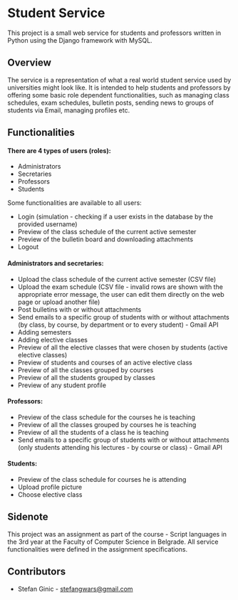 # Student Service
This project is a small web service for students and professors written in Python using the Django framework with MySQL.

## Overview 
The service is a representation of what a real world student service used by universities might look like. It is intended to help students and professors by offering some basic role dependent functionalities, such as managing class schedules, exam schedules, bulletin posts, sending news to groups of students via Email, managing profiles etc.

## Functionalities

#### There are 4 types of users (roles):
* Administrators
* Secretaries
* Professors
* Students

Some functionalities are available to all users:
* Login (simulation - checking if a user exists in the database by the provided username)
* Preview of the class schedule of the current active semester
* Preview of the bulletin board and downloading attachments
* Logout

#### Administrators and secretaries:
* Upload the class schedule of the current active semester (CSV file)
* Upload the exam schedule (CSV file - invalid rows are shown with the appropriate error message, the user can edit them directly on the web page or upload another file)
* Post bulletins with or without attachments
* Send emails to a specific group of students with or without attachments (by class, by course, by department or to every student) - Gmail API
* Adding semesters
* Adding elective classes
* Preview of all the elective classes that were chosen by students (active elective classes)
* Preview of students and courses of an active elective class
* Preview of all the classes grouped by courses
* Preview of all the students grouped by classes
* Preview of any student profile

#### Professors:
* Preview of the class schedule for the courses he is teaching
* Preview of all the classes grouped by courses he is teaching
* Preview of all the students of a class he is teaching
* Send emails to a specific group of students with or without attachments (only students attending his lectures - by course or class) - Gmail API

#### Students:
* Preview of the class schedule for courses he is attending
* Upload profile picture
* Choose elective class

## Sidenote
This project was an assignment as part of the course - Script languages in the 3rd year at the Faculty of Computer Science in Belgrade. All service functionalities were defined in the assignment specifications.

## Contributors
- Stefan Ginic - <stefangwars@gmail.com>
